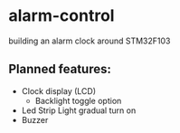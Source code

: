 # alarm-control
building an alarm clock around STM32F103

## Planned features: 

- Clock display (LCD)
  - Backlight toggle option
- Led Strip Light gradual turn on
- Buzzer
